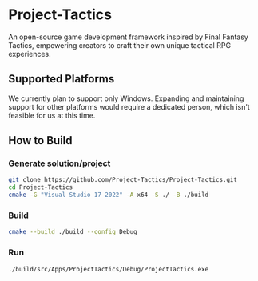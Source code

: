 # Project-Tactics
An open-source game development framework inspired by Final Fantasy Tactics, empowering creators to craft their own unique tactical RPG experiences.

## Supported Platforms
We currently plan to support only Windows. Expanding and maintaining support for other platforms would require a dedicated person, which isn't feasible for us at this time.

## How to Build
### Generate solution/project
```bash
git clone https://github.com/Project-Tactics/Project-Tactics.git
cd Project-Tactics
cmake -G "Visual Studio 17 2022" -A x64 -S ./ -B ./build
```
### Build
```bash
cmake --build ./build --config Debug
```
### Run
```
./build/src/Apps/ProjectTactics/Debug/ProjectTactics.exe
```
